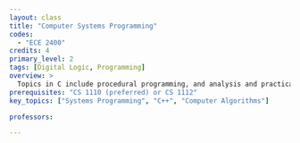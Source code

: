 ```yaml
---
layout: class
title: "Computer Systems Programming"
codes:
  - "ECE 2400"
credits: 4
primary_level: 2
tags: [Digital Logic, Programming]
overview: >
  Topics in C include procedural programming, and analysis and practical implementation of basic data structures and algorithms. Topics in C++ explore object-oriented, generic, functional, and concurrent programming, and tnen transition to advanced data structures and algorithms involving trees, tables, and graphs while using the POSIX standard library. The course includes a series of programming assignments. 
prerequisites: "CS 1110 (preferred) or CS 1112"
key_topics: ["Systems Programming", "C++", "Computer Algorithms"]

professors:

---
```

